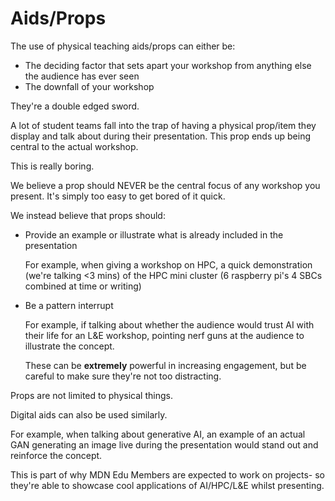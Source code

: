 # Aids/Props

The use of physical teaching aids/props can either be:
* The deciding factor that sets apart your workshop from anything else the audience has ever seen
* The downfall of your workshop

They're a double edged sword. 

A lot of student teams fall into the trap of having a physical prop/item they display and talk about during their presentation. This prop ends up being central to the actual workshop. 

This is really boring.

We believe a prop should NEVER be the central focus of any workshop you present. It's simply too easy to get bored of it quick.

We instead believe that props should:
* Provide an example or illustrate what is already included in the presentation
    
    For example, when giving a workshop on HPC, a quick demonstration (we're talking <3 mins) of the HPC mini cluster (6 raspberry pi's 4 SBCs combined at time or writing)

* Be a pattern interrupt
    
    For example, if talking about whether the audience would trust AI with their life for an L&E workshop, pointing nerf guns at the audience to illustrate the concept.

    These can be **extremely** powerful in increasing engagement, but be careful to make sure they're not too distracting.

Props are not limited to physical things. 

Digital aids can also be used similarly.

For example, when talking about generative AI, an example of an actual GAN generating an image live during the presentation would stand out and reinforce the concept. 

This is part of why MDN Edu Members are expected to work on projects- so they're able to showcase cool applications of AI/HPC/L&E whilst presenting.